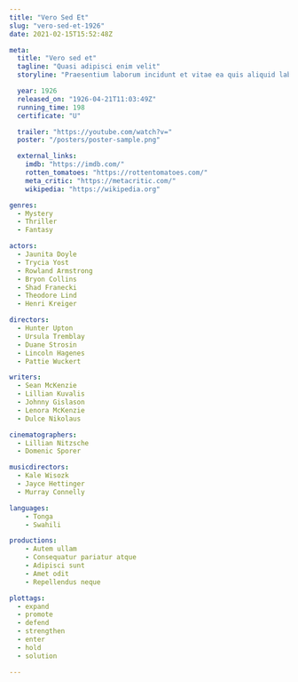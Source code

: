 ```yaml
---
title: "Vero Sed Et"
slug: "vero-sed-et-1926"
date: 2021-02-15T15:52:48Z

meta:
  title: "Vero sed et"
  tagline: "Quasi adipisci enim velit"
  storyline: "Praesentium laborum incidunt et vitae ea quis aliquid laboriosam occaecati ea quidem tempore beatae laborum ullam voluptatum expedita deserunt placeat laudantium enim sunt fuga"

  year: 1926
  released_on: "1926-04-21T11:03:49Z"
  running_time: 198
  certificate: "U"

  trailer: "https://youtube.com/watch?v="
  poster: "/posters/poster-sample.png"

  external_links:
    imdb: "https://imdb.com/"
    rotten_tomatoes: "https://rottentomatoes.com/"
    meta_critic: "https://metacritic.com/"
    wikipedia: "https://wikipedia.org"

genres:
  - Mystery
  - Thriller
  - Fantasy

actors:
  - Jaunita Doyle
  - Trycia Yost
  - Rowland Armstrong
  - Bryon Collins
  - Shad Franecki
  - Theodore Lind
  - Henri Kreiger

directors:
  - Hunter Upton
  - Ursula Tremblay
  - Duane Strosin
  - Lincoln Hagenes
  - Pattie Wuckert

writers:
  - Sean McKenzie
  - Lillian Kuvalis
  - Johnny Gislason
  - Lenora McKenzie
  - Dulce Nikolaus

cinematographers:
  - Lillian Nitzsche
  - Domenic Sporer

musicdirectors:
  - Kale Wisozk
  - Jayce Hettinger
  - Murray Connelly

languages:
    - Tonga
    - Swahili

productions:
    - Autem ullam
    - Consequatur pariatur atque
    - Adipisci sunt
    - Amet odit
    - Repellendus neque

plottags:
  - expand
  - promote
  - defend
  - strengthen
  - enter
  - hold
  - solution

---
```


